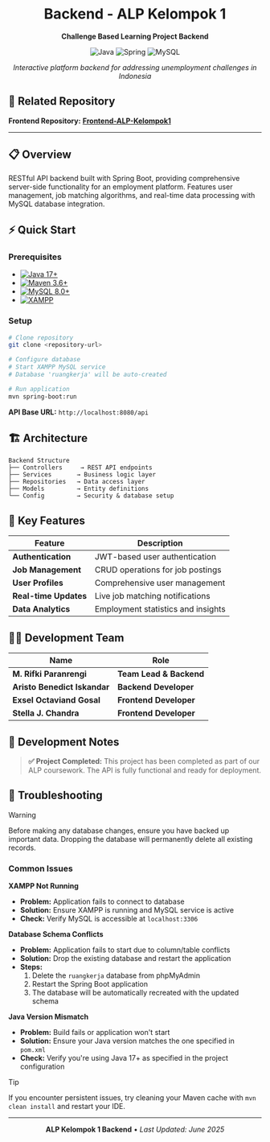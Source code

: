 <div align="center">

# Backend - ALP Kelompok 1

**Challenge Based Learning Project Backend**

![Java](https://img.shields.io/badge/java-%23ED8B00.svg?style=for-the-badge&logo=openjdk&logoColor=white)
![Spring](https://img.shields.io/badge/spring-%236DB33F.svg?style=for-the-badge&logo=spring&logoColor=white)
![MySQL](https://img.shields.io/badge/mysql-4479A1.svg?style=for-the-badge&logo=mysql&logoColor=white)

*Interactive platform backend for addressing unemployment challenges in Indonesia*

</div>

## 🔗 Related Repository

**Frontend Repository:** [**Frontend-ALP-Kelompok1**](https://github.com/Idkwhat77/Frontend-ALP-Kelompok1)

---

## 📋 Overview

RESTful API backend built with Spring Boot, providing comprehensive server-side functionality for an employment platform. Features user management, job matching algorithms, and real-time data processing with MySQL database integration.

## ⚡ Quick Start

### Prerequisites
- [![Java 17+](https://img.shields.io/badge/Java-17+-ED8B00?style=flat&logo=openjdk&logoColor=white)](https://www.oracle.com/java/technologies/downloads/)
- [![Maven 3.6+](https://img.shields.io/badge/Maven-3.6+-C71A36?style=flat&logo=apachemaven&logoColor=white)](https://maven.apache.org/download.cgi)
- [![MySQL 8.0+](https://img.shields.io/badge/MySQL-8.0+-4479A1?style=flat&logo=mysql&logoColor=white)](https://dev.mysql.com/downloads/mysql/)
- [![XAMPP](https://img.shields.io/badge/XAMPP-recommended-FB7A24?style=flat&logo=xampp&logoColor=white)](https://www.apachefriends.org/download.html)

### Setup
```bash
# Clone repository
git clone <repository-url>

# Configure database
# Start XAMPP MySQL service
# Database 'ruangkerja' will be auto-created

# Run application
mvn spring-boot:run
```

**API Base URL:** `http://localhost:8080/api`

## 🏗️ Architecture

```
Backend Structure
├── Controllers     → REST API endpoints
├── Services       → Business logic layer
├── Repositories   → Data access layer
├── Models         → Entity definitions
└── Config         → Security & database setup
```

## 🔧 Key Features

| Feature | Description |
|---------|-------------|
| **Authentication** | JWT-based user authentication |
| **Job Management** | CRUD operations for job postings |
| **User Profiles** | Comprehensive user management |
| **Real-time Updates** | Live job matching notifications |
| **Data Analytics** | Employment statistics and insights |

## 👨‍💻 Development Team

| Name | Role |
|------|------|
| **M. Rifki Paranrengi** | **Team Lead & Backend** |
| **Aristo Benedict Iskandar** | **Backend Developer** |
| **Exsel Octaviand Gosal** | **Frontend Developer** |
| **Stella J. Chandra** | **Frontend Developer** |

## 🚨 Development Notes

> **✅ Project Completed:** This project has been completed as part of our ALP coursework. The API is fully functional and ready for deployment.

## 🔧 Troubleshooting

> [!WARNING]
> Before making any database changes, ensure you have backed up important data. Dropping the database will permanently delete all existing records.

### Common Issues

**XAMPP Not Running**
- **Problem:** Application fails to connect to database
- **Solution:** Ensure XAMPP is running and MySQL service is active
- **Check:** Verify MySQL is accessible at `localhost:3306`

**Database Schema Conflicts**
- **Problem:** Application fails to start due to column/table conflicts
- **Solution:** Drop the existing database and restart the application
- **Steps:**
  1. Delete the `ruangkerja` database from phpMyAdmin
  2. Restart the Spring Boot application
  3. The database will be automatically recreated with the updated schema

**Java Version Mismatch**
- **Problem:** Build fails or application won't start
- **Solution:** Ensure your Java version matches the one specified in `pom.xml`
- **Check:** Verify you're using Java 17+ as specified in the project configuration

> [!TIP]
> If you encounter persistent issues, try cleaning your Maven cache with `mvn clean install` and restart your IDE.
---

<div align="center">

**ALP Kelompok 1 Backend** • *Last Updated: June 2025*

</div>
